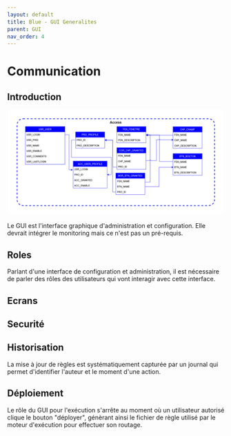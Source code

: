 ```yaml
---
layout: default
title: Blue - GUI Generalites
parent: GUI
nav_order: 4
---
```


# Communication #

## Introduction
<p align="center"><img src="../../assets/img/gui-model/GuiModel-v0.0.0.png" width="500"></p>

Le GUI est l'interface graphique d'administration et configuration. Elle devrait intégrer le monitoring mais ce n'est pas un pré-requis.

## Roles

Parlant d'une interface de configuration et administration, il est nécessaire de parler des rôles des utilisateurs qui vont interagir avec cette interface.

## Ecrans

## Securité

## Historisation

La mise à jour de règles est systématiquement capturée par un journal qui permet d'identifier l'auteur et le moment d'une action. 

## Déploiement

Le rôle du GUI pour l'exécution s'arrête au moment où un utilisateur autorisé clique le bouton "déployer", génèrant ainsi le fichier de règle utilisé par le moteur d'exécution pour effectuer son routage.